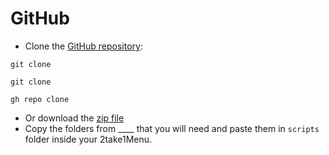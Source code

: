 # GitHub

* Clone the [GitHub repository](https://github.com//):

<CodeGroup>
  <CodeGroupItem title="HTTPS">

```bash:no-line-numbers
git clone  
```

  </CodeGroupItem>

  <CodeGroupItem title="SSH" active>

```bash:no-line-numbers
git clone  
```

  </CodeGroupItem>

  <CodeGroupItem title="GitHub CLI">

```bash:no-line-numbers
gh repo clone  
```

  </CodeGroupItem>
</CodeGroup>

* Or download the [zip file](google.com)
* Copy the folders from ____ that you will need and paste them in `scripts` folder inside your 2take1Menu.
